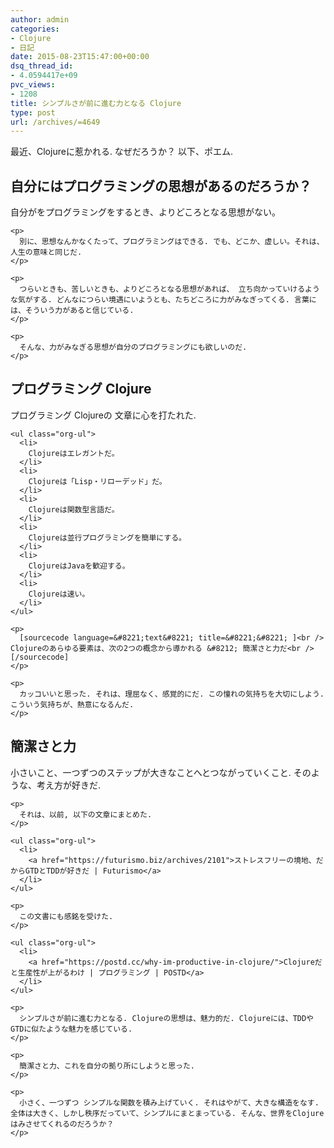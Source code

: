 ```yaml
---
author: admin
categories:
- Clojure
- 日記
date: 2015-08-23T15:47:00+00:00
dsq_thread_id:
- 4.0594417e+09
pvc_views:
- 1208
title: シンプルさが前に進む力となる Clojure
type: post
url: /archives/=4649
---
```


最近、Clojureに惹かれる. なぜだろうか？ 以下、ポエム. 

<div id="outline-container-orgheadline1" class="outline-2">
  <h2 id="orgheadline1">
    自分にはプログラミングの思想があるのだろうか？
  </h2>
  
  <div class="outline-text-2" id="text-orgheadline1">
    <p>
      自分がをプログラミングをするとき、よりどころとなる思想がない。
    </p>
    
    <p>
      別に、思想なんかなくたって、プログラミングはできる. でも、どこか、虚しい。それは、人生の意味と同じだ.
    </p>
    
    <p>
      つらいときも、苦しいときも、よりどころとなる思想があれば、 立ち向かっていけるような気がする. どんなにつらい境遇にいようとも、たちどころに力がみなぎってくる. 言葉には、そういう力があると信じている.
    </p>
    
    <p>
      そんな、力がみなぎる思想が自分のプログラミングにも欲しいのだ.
    </p>
  </div>
</div>

<div id="outline-container-orgheadline2" class="outline-2">
  <h2 id="orgheadline2">
    プログラミング Clojure
  </h2>
  
  <div class="outline-text-2" id="text-orgheadline2">
    <p>
      プログラミング Clojureの 文章に心を打たれた.
    </p>
    
    <ul class="org-ul">
      <li>
        Clojureはエレガントだ。
      </li>
      <li>
        Clojureは「Lisp・リローデッド」だ。
      </li>
      <li>
        Clojureは関数型言語だ。
      </li>
      <li>
        Clojureは並行プログラミングを簡単にする。
      </li>
      <li>
        ClojureはJavaを歓迎する。
      </li>
      <li>
        Clojureは速い。
      </li>
    </ul>
    
    <p>
      [sourcecode language=&#8221;text&#8221; title=&#8221;&#8221; ]<br /> Clojureのあらゆる要素は、次の2つの概念から導かれる &#8212; 簡潔さと力だ<br /> [/sourcecode]
    </p>
    
    <p>
      カッコいいと思った. それは、理屈なく、感覚的にだ. この憧れの気持ちを大切にしよう. こういう気持ちが、熱意になるんだ.
    </p>
  </div>
</div>

<div id="outline-container-orgheadline3" class="outline-2">
  <h2 id="orgheadline3">
    簡潔さと力
  </h2>
  
  <div class="outline-text-2" id="text-orgheadline3">
    <p>
      小さいこと、一つずつのステップが大きなことへとつながっていくこと. そのような、考え方が好きだ.
    </p>
    
    <p>
      それは、以前, 以下の文章にまとめた.
    </p>
    
    <ul class="org-ul">
      <li>
        <a href="https://futurismo.biz/archives/2101">ストレスフリーの境地、だからGTDとTDDが好きだ | Futurismo</a>
      </li>
    </ul>
    
    <p>
      この文書にも感銘を受けた.
    </p>
    
    <ul class="org-ul">
      <li>
        <a href="https://postd.cc/why-im-productive-in-clojure/">Clojureだと生産性が上がるわけ | プログラミング | POSTD</a>
      </li>
    </ul>
    
    <p>
      シンプルさが前に進む力となる. Clojureの思想は、魅力的だ. Clojureには、TDDやGTDに似たような魅力を感じている.
    </p>
    
    <p>
      簡潔さと力、これを自分の拠り所にしようと思った.
    </p>
    
    <p>
      小さく、一つずつ シンプルな関数を積み上げていく. それはやがて、大きな構造をなす. 全体は大きく、しかし秩序だっていて、シンプルにまとまっている. そんな、世界をClojureはみさせてくれるのだろうか？
    </p>
  </div>
</div>